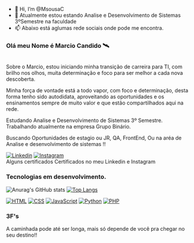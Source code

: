 - 👋 Hi, I’m @MsousaC
- 🌱 Atualmente estou estando Analise e Desenvolvimento de Sistemas 3ºSemestre na faculdade
- 📫 Abaixo está aglumas rede sociais onde pode me encontra.


### Olá meu Nome é Marcio Candido 🛰️
<br>
Sobre o Marcio, estou iniciando minha transição de carreira para TI,
com brilho nos olhos, muita determinação e foco para ser melhor a
cada nova descoberta.

Minha força de vontade está a todo vapor, com foco e determinação,
desta forma tenho sido autodidata, aproveitando as oportunidades e
os ensinamentos sempre de muito valor e que estão compartilhados
aqui na rede.

Estudando Analise e Desenvolvimento de Sistemas 3º Semestre.<br>
Trabalhando atualmente na empresa Grupo Binário.


Buscando Oportunidades de estagio ou JR, QA, FrontEnd, Ou na aréa de Analise e desenvolvimento de sistemas !!





[![Linkedin](https://img.shields.io/badge/LinkedIn-0077B5?style=for-the-badge&logo=linkedin&logoColor=white)](https://www.linkedin.com/in/marcio-candido-501a0522b/)
[![Instagram](https://img.shields.io/badge/Instagram-E4405F?style=for-the-badge&logo=instagram&logoColor=white)](https://www.instagram.com/m_candidos/) 
<br>
Alguns certificados Certificados no meu Linkedin e Instagram

### Tecnologias em desenvolvimento.
![Anurag's GitHub stats](https://github-readme-stats.vercel.app/api?username=MsousaC&theme=dark&show_icons=true)
[![Top Langs](https://github-readme-stats.vercel.app/api/top-langs/?username=MsousaC&layout=compact)](https://github.com/MsousaC/github-readme-stats)


[![HTML](https://img.shields.io/badge/HTML5-E34F26?style=for-the-badge&logo=html5&logoColor=white)]()
[![CSS](https://img.shields.io/badge/CSS3-1572B6?style=for-the-badge&logo=css3&logoColor=white)]()
[![JavaScript](https://img.shields.io/badge/JavaScript-323330?style=for-the-badge&logo=javascript&logoColor=F7DF1E)]()
[![Python](https://img.shields.io/badge/Python-14354C?style=for-the-badge&logo=python&logoColor=white)]()
[![PHP](https://img.shields.io/badge/PHP-777BB4?style=for-the-badge&logo=php&logoColor=white)]()

### 3F's<br>
A caminhada pode até ser longa, mais só depende de você pra chegar no seu  destino!!


